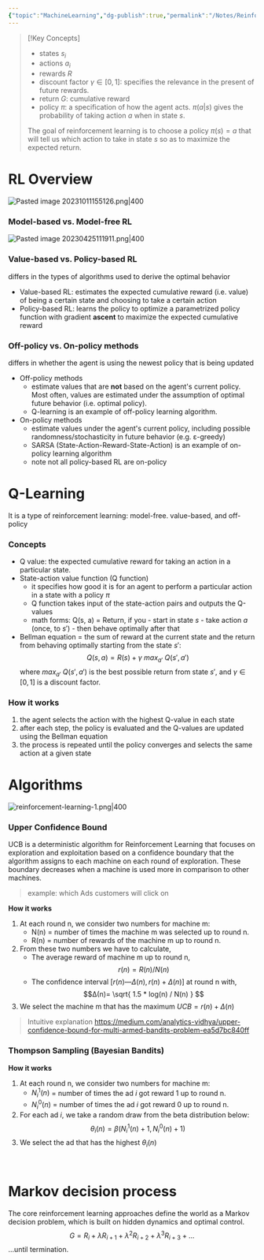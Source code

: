 ```yaml
---
{"topic":"MachineLearning","dg-publish":true,"permalink":"/Notes/Reinforcement Learning/","dgPassFrontmatter":true,"noteIcon":""}
---
```


> [!Key Concepts]
> - states $s_i$ 
> - actions $a_i$
> - rewards $R$
> - discount factor $\gamma \in [0, 1]$: specifies the relevance in the present of future rewards.
> - return $G$: cumulative reward
> - policy $\pi$: a specification of how the agent acts. $\pi(a|s)$ gives the probability of taking action $a$ when in state $s$.
> 
> The goal of reinforcement learning is to choose a policy $\pi (s)=a$ that will tell us which action to take in state $s$ so as to maximize the expected return. 
# RL Overview
![Pasted image 20231011155126.png|400](/img/user/_assets/images/Pasted%20image%2020231011155126.png)
### Model-based vs. Model-free RL
![Pasted image 20230425111911.png|400](/img/user/_assets/images/Pasted%20image%2020230425111911.png)

### Value-based vs. Policy-based RL
differs in the types of algorithms used to derive the optimal behavior 
- Value-based RL: estimates the expected cumulative reward (i.e. value) of being a certain state and choosing to take a certain action
- Policy-based RL: learns the policy to optimize a parametrized policy function with gradient **ascent** to maximize the expected cumulative reward
### Off-policy vs. On-policy methods
differs in whether the agent is using the newest policy that is being updated 
- Off-policy methods 
	- estimate values that are **not** based on the agent's current policy. Most often, values are estimated under the assumption of optimal future behavior (i.e. optimal policy).
	- Q-learning is an example of off-policy learning algorithm.
- On-policy methods 
	- estimate values under the agent's current policy, including possible randomness/stochasticity in future behavior (e.g. ε-greedy)
	- SARSA (State-Action-Reward-State-Action) is an example of on-policy learning algorithm
	- note not all policy-based RL are on-policy

# Q-Learning
It is a type of reinforcement learning: model-free. value-based, and off-policy
### Concepts
- Q value: the expected cumulative reward for taking an action in a particular state.
- State-action value function (Q function)
	- it specifies how good it is for an agent to perform a particular action in a state with a policy $\pi$
	- Q function takes input of the state-action pairs and outputs the Q-values
	- math forms: Q(s, a) = Return, if you
			- start in state $s$
			- take action $a$ (once, to $s'$) 
			- then behave optimally after that
- Bellman equation = the sum of reward at the current state and the return from behaving optimally starting from the state $s'$:
	$$
	Q(s, a) = R(s)+\gamma \ max_{a'} \ Q(s', a')
	$$
	where $max_{a'} \ Q(s', a')$ is the best possible return from state $s'$, and  $\gamma \in [0, 1]$  is a discount factor. 
### How it works
1. the agent selects the action with the highest Q-value in each state
2. after each step, the policy is evaluated and the Q-values are updated using the Bellman equation
3. the process is repeated until the policy converges and selects the same action at a given state
# Algorithms 
![reinforcement-learning-1.png|400](/img/user/_assets/images/reinforcement-learning-1.png)
### Upper Confidence Bound
UCB is a deterministic algorithm for Reinforcement Learning that focuses on exploration and exploitation based on a confidence boundary that the algorithm assigns to each machine on each round of exploration. These boundary decreases when a machine is used more in comparison to other machines.
> example: which Ads customers will click on

 **How it works**
1. At each round n, we consider two numbers for machine m:
	- N(n) = number of times the machine m was selected up to round n.
	- R(n) = number of rewards of the machine m up to round n.
2. From these two numbers we have to calculate,
	- The average reward of machine m up to round n, $$r(n) = R(n) / N(n)$$
	- The confidence interval $[r(n) — Δ(n), r(n)+Δ(n)]$ at round n with, 
$$Δ(n)= \sqrt{ 1.5 * log(n) / N(n) } $$
3. We select the machine m that has the maximum $UCB = r(n)+Δ(n)$

> Intuitive explanation
https://medium.com/analytics-vidhya/upper-confidence-bound-for-multi-armed-bandits-problem-ea5d7bc840ff

### Thompson Sampling (Bayesian Bandits)
**How it works**
1. At each round n, we consider two numbers for machine m:
	- $N_i^1(n)$ = number of times the ad $i$ got reward 1 up to round n.
	- $N_i^0(n)$ = number of times the ad $i$ got reward 0 up to round n.
2. For each ad $i$, we take a random draw from the beta distribution below:
	$$
	\theta_i (n) = \beta (N_i^1 (n)+1, N_i^0 (n) + 1)	
  $$
3. We select the ad that has the highest $\theta_i (n)$


 


 
# Markov decision process
The core reinforcement learning approaches define the world as a Markov decision problem, which is built on hidden dynamics and optimal control.
 $$G = R_i + \lambda R_{i+1} + \lambda^2 R_{i+2} + \lambda^3 R_{i+3}+ ... $$
	 ...until termination.